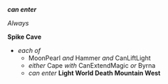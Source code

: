 ﻿***can enter***

*Always*

**Spike Cave**

- *each of*
  - MoonPearl *and* Hammer *and* CanLiftLight
  - *either* Cape *with* CanExtendMagic *or* Byrna
  - *can enter* **Light World Death Mountain West**
